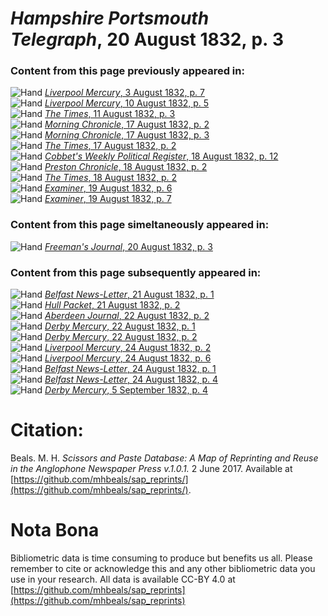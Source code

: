 # *Hampshire Portsmouth Telegraph*, 20 August 1832, p. 3  
  
### Content from this page previously appeared in:  
![Hand](http://scissorsandpaste.net/wp-content/uploads/2017/06/smallhandpointer.png) [*Liverpool Mercury*, 3 August 1832, p. 7](https://mhbeals.github.io/sap_html/Liverpool-Mercury/Liverpool-Mercury-3-August-1832-p-7)  
![Hand](http://scissorsandpaste.net/wp-content/uploads/2017/06/smallhandpointer.png) [*Liverpool Mercury*, 10 August 1832, p. 5](https://mhbeals.github.io/sap_html/Liverpool-Mercury/Liverpool-Mercury-10-August-1832-p-5)  
![Hand](http://scissorsandpaste.net/wp-content/uploads/2017/06/smallhandpointer.png) [*The Times*, 11 August 1832, p. 3](https://mhbeals.github.io/sap_html/The-Times/The-Times-11-August-1832-p-3)  
![Hand](http://scissorsandpaste.net/wp-content/uploads/2017/06/smallhandpointer.png) [*Morning Chronicle*, 17 August 1832, p. 2](https://mhbeals.github.io/sap_html/Morning-Chronicle/Morning-Chronicle-17-August-1832-p-2)  
![Hand](http://scissorsandpaste.net/wp-content/uploads/2017/06/smallhandpointer.png) [*Morning Chronicle*, 17 August 1832, p. 3](https://mhbeals.github.io/sap_html/Morning-Chronicle/Morning-Chronicle-17-August-1832-p-3)  
![Hand](http://scissorsandpaste.net/wp-content/uploads/2017/06/smallhandpointer.png) [*The Times*, 17 August 1832, p. 2](https://mhbeals.github.io/sap_html/The-Times/The-Times-17-August-1832-p-2)  
![Hand](http://scissorsandpaste.net/wp-content/uploads/2017/06/smallhandpointer.png) [*Cobbet's Weekly Political Register*, 18 August 1832, p. 12](https://mhbeals.github.io/sap_html/Cobbet's-Weekly-Political-Register/Cobbet's-Weekly-Political-Register-18-August-1832-p-12)  
![Hand](http://scissorsandpaste.net/wp-content/uploads/2017/06/smallhandpointer.png) [*Preston Chronicle*, 18 August 1832, p. 2](https://mhbeals.github.io/sap_html/Preston-Chronicle/Preston-Chronicle-18-August-1832-p-2)  
![Hand](http://scissorsandpaste.net/wp-content/uploads/2017/06/smallhandpointer.png) [*The Times*, 18 August 1832, p. 2](https://mhbeals.github.io/sap_html/The-Times/The-Times-18-August-1832-p-2)  
![Hand](http://scissorsandpaste.net/wp-content/uploads/2017/06/smallhandpointer.png) [*Examiner*, 19 August 1832, p. 6](https://mhbeals.github.io/sap_html/Examiner/Examiner-19-August-1832-p-6)  
![Hand](http://scissorsandpaste.net/wp-content/uploads/2017/06/smallhandpointer.png) [*Examiner*, 19 August 1832, p. 7](https://mhbeals.github.io/sap_html/Examiner/Examiner-19-August-1832-p-7)  
  
### Content from this page simeltaneously appeared in:  
![Hand](http://scissorsandpaste.net/wp-content/uploads/2017/06/smallhandpointer.png) [*Freeman's Journal*, 20 August 1832, p. 3](https://mhbeals.github.io/sap_html/Freeman's-Journal/Freeman's-Journal-20-August-1832-p-3)  
  
### Content from this page subsequently appeared in:  
![Hand](http://scissorsandpaste.net/wp-content/uploads/2017/06/smallhandpointer.png) [*Belfast News-Letter*, 21 August 1832, p. 1](https://mhbeals.github.io/sap_html/Belfast-News-Letter/Belfast-News-Letter-21-August-1832-p-1)  
![Hand](http://scissorsandpaste.net/wp-content/uploads/2017/06/smallhandpointer.png) [*Hull Packet*, 21 August 1832, p. 2](https://mhbeals.github.io/sap_html/Hull-Packet/Hull-Packet-21-August-1832-p-2)  
![Hand](http://scissorsandpaste.net/wp-content/uploads/2017/06/smallhandpointer.png) [*Aberdeen Journal*, 22 August 1832, p. 2](https://mhbeals.github.io/sap_html/Aberdeen-Journal/Aberdeen-Journal-22-August-1832-p-2)  
![Hand](http://scissorsandpaste.net/wp-content/uploads/2017/06/smallhandpointer.png) [*Derby Mercury*, 22 August 1832, p. 1](https://mhbeals.github.io/sap_html/Derby-Mercury/Derby-Mercury-22-August-1832-p-1)  
![Hand](http://scissorsandpaste.net/wp-content/uploads/2017/06/smallhandpointer.png) [*Derby Mercury*, 22 August 1832, p. 2](https://mhbeals.github.io/sap_html/Derby-Mercury/Derby-Mercury-22-August-1832-p-2)  
![Hand](http://scissorsandpaste.net/wp-content/uploads/2017/06/smallhandpointer.png) [*Liverpool Mercury*, 24 August 1832, p. 2](https://mhbeals.github.io/sap_html/Liverpool-Mercury/Liverpool-Mercury-24-August-1832-p-2)  
![Hand](http://scissorsandpaste.net/wp-content/uploads/2017/06/smallhandpointer.png) [*Liverpool Mercury*, 24 August 1832, p. 6](https://mhbeals.github.io/sap_html/Liverpool-Mercury/Liverpool-Mercury-24-August-1832-p-6)  
![Hand](http://scissorsandpaste.net/wp-content/uploads/2017/06/smallhandpointer.png) [*Belfast News-Letter*, 24 August 1832, p. 1](https://mhbeals.github.io/sap_html/Belfast-News-Letter/Belfast-News-Letter-24-August-1832-p-1)  
![Hand](http://scissorsandpaste.net/wp-content/uploads/2017/06/smallhandpointer.png) [*Belfast News-Letter*, 24 August 1832, p. 4](https://mhbeals.github.io/sap_html/Belfast-News-Letter/Belfast-News-Letter-24-August-1832-p-4)  
![Hand](http://scissorsandpaste.net/wp-content/uploads/2017/06/smallhandpointer.png) [*Derby Mercury*, 5 September 1832, p. 4](https://mhbeals.github.io/sap_html/Derby-Mercury/Derby-Mercury-5-September-1832-p-4)  


# Citation: 

Beals. M. H. *Scissors and Paste Database: A Map of Reprinting and Reuse in the Anglophone Newspaper Press v.1.0.1.* 2 June 2017. Available at [https://github.com/mhbeals/sap_reprints/](https://github.com/mhbeals/sap_reprints/). 

# Nota Bona

Bibliometric data is time consuming to produce but benefits us all. Please remember to cite or acknowledge this and any other bibliometric data you use in your research. All data is available CC-BY 4.0 at [https://github.com/mhbeals/sap_reprints](https://github.com/mhbeals/sap_reprints)